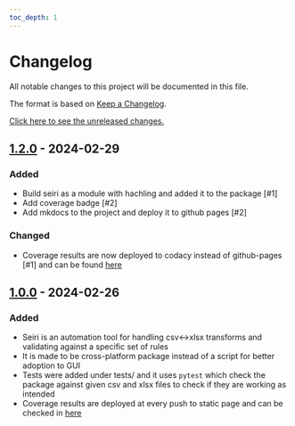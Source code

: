 ```yaml
---
toc_depth: 1
---
```

# Changelog

All notable changes to this project will be documented in this file.

The format is based on [Keep a Changelog](https://keepachangelog.com/en/1.1.0/).

[Click here to see the unreleased changes.](https://github.com/waseemr02/seiri/compare/v1.2.0...HEAD)

<!-- ### Fixed
### Changed
### Removed
### Added -->

## [1.2.0] - 2024-02-29

### Added
- Build seiri as a module with hachling and added it to the package [#1]
- Add coverage badge [#2]
- Add mkdocs to the project and deploy it to github pages [#2]

### Changed
- Coverage results are now deployed to codacy instead of github-pages [#1] and can be found [here](https://app.codacy.com/gh/waseemR02/seiri/dashboard?utm_source=gh&utm_medium=referral&utm_content=&utm_campaign=Badge_coverage)


## [1.0.0] - 2024-02-26

### Added

- Seiri is an automation tool for handling csv<->xlsx transforms and validating against a specific set of rules
- It is made to be cross-platform package instead of a script for better adoption to GUI
- Tests were added under tests/ and it uses `pytest` which check the package against given csv and xlsx files to check if they are working as intended
- Coverage results are deployed at every push to static page and can be checked in [here](https://waseemr02.github.io/seiri)

[1.2.0]: https://github.com/waseemr02/seiri/releases/tag/v1.2.0
[1.0.0]: https://github.com/waseemr02/seiri/releases/tag/v1.0.0
